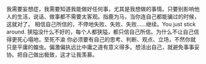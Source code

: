我需要妄想症，我需要知道我能做好任何事，尤其是我想做的事情。只要别影响他人的生活，说话、做事都不需要太客观。指鹿为马，当你连自己都能骗过的时候，这就对了。
相信自己所信的，不停地失败、失败、失败……继续。You just stick around.
狭隘没什么不好的，每个人都狭隘，都只信自己所信。为什么不让自己信得更死心塌地，至死不渝
你必须要有自己的思考、判断、观点、立场，不然你就只是平庸的蝗虫。偏激偏执远比中庸之道有意义得多。想活出自己，就避免事事妥协。把自己做出极致，这才让我羡慕。